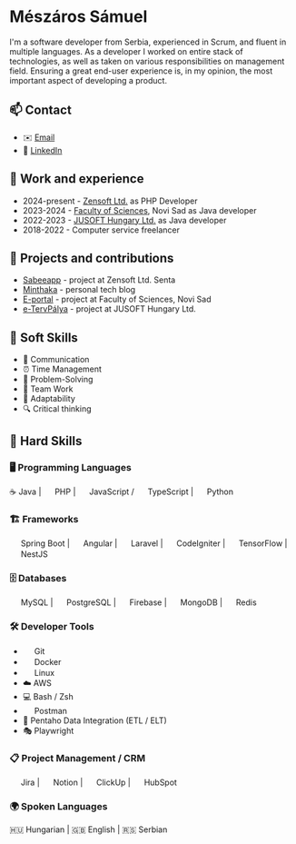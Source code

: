 # Mészáros Sámuel

I'm a software developer from Serbia, experienced in Scrum, and fluent in multiple languages. As a developer I worked on entire stack of technologies, as well as taken on various responsibilities on management field. Ensuring a great end-user experience is, in my opinion, the most important aspect of developing a product.

## 📫 Contact

- ✉️ [Email](mailto:meszaros.samuel.official@gmail.com)
- 👔 [LinkedIn](https://www.linkedin.com/in/s%C3%A1muel-m%C3%A9sz%C3%A1ros-54150821a/)

## 💼 Work and experience

- 2024-present - [Zensoft Ltd.](https://www.linkedin.com/company/zensoft-ltd) as PHP Developer
- 2023-2024 - [Faculty of Sciences](https://www.linkedin.com/school/university-of-novi-sad-faculty-of-sciences), Novi Sad as Java developer
- 2022-2023 - [JUSOFT Hungary Ltd.](https://www.linkedin.com/company/jusoft-hungary-ltd.) as Java developer
- 2018-2022 - Computer service freelancer

## 🚀 Projects and contributions

- [Sabeeapp](https://www.sabeeapp.com/) - project at Zensoft Ltd. Senta
- [Minthaka](https://minthaka.com) - personal tech blog
- [E-portal](https://eportal.pmf.uns.ac.rs/) - project at Faculty of Sciences, Novi Sad
- [e-TervPálya](https://www.oeny.hu/oeny/tpalya/) - project at JUSOFT Hungary Ltd.

## 🤝 Soft Skills

- 💬 Communication
- ⏰ Time Management
- 🧩 Problem-Solving
- 👥 Team Work
- 🌱 Adaptability
- 🔍 Critical thinking

## 🧠 Hard Skills

### 🖥️ Programming Languages

☕ Java | <img src="https://cdn.simpleicons.org/php/777BB4" width="16"/> PHP | <img src="https://cdn.simpleicons.org/javascript/F7DF1E" width="16"/> JavaScript / <img src="https://cdn.simpleicons.org/typescript/3178C6" width="16"/> TypeScript | <img src="https://cdn.simpleicons.org/python/3776AB" width="16"/> Python

### 🏗️ Frameworks

<img src="https://cdn.simpleicons.org/springboot/6DB33F" width="16"/> Spring Boot | <img src="https://cdn.simpleicons.org/angular/DD0031" width="16"/> Angular | <img src="https://cdn.simpleicons.org/laravel/FF2D20" width="16"/> Laravel | <img src="https://cdn.simpleicons.org/codeigniter/EF4223" width="16"/> CodeIgniter | <img src="https://cdn.simpleicons.org/tensorflow/FF6F00" width="16"/> TensorFlow | <img src="https://cdn.simpleicons.org/nestjs/E0234E" width="16"/> NestJS

### 🗄️ Databases

<img src="https://cdn.simpleicons.org/mysql/4479A1" width="16"/> MySQL | <img src="https://cdn.simpleicons.org/postgresql/4169E1" width="16"/> PostgreSQL | <img src="https://cdn.simpleicons.org/firebase/FFCA28" width="16"/> Firebase | <img src="https://cdn.simpleicons.org/mongodb/47A248" width="16"/> MongoDB | <img src="https://cdn.simpleicons.org/redis/DC382D" width="16"/> Redis

### 🛠️ Developer Tools

- <img src="https://cdn.simpleicons.org/git/F05032" width="16"/> Git
- <img src="https://cdn.simpleicons.org/docker/2496ED" width="16"/> Docker
- <img src="https://cdn.simpleicons.org/linux/FCC624" width="16"/> Linux
- ☁️ AWS
- 💻 Bash / Zsh
- <img src="https://cdn.simpleicons.org/postman/FF6C37" width="16"/> Postman
- 🔄 Pentaho Data Integration (ETL / ELT)
- 🎭 Playwright

### 📋 Project Management / CRM

<img src="https://cdn.simpleicons.org/jira/0052CC" width="16"/> Jira | <img src="https://cdn.simpleicons.org/notion/000000" width="16"/> Notion | <img src="https://cdn.simpleicons.org/clickup/7B68EE" width="16"/> ClickUp | <img src="https://cdn.simpleicons.org/hubspot/FF7A59" width="16"/> HubSpot

### 🌍 Spoken Languages

🇭🇺 Hungarian | 🇬🇧 English | 🇷🇸 Serbian
